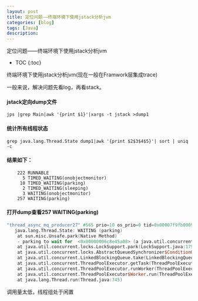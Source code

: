 ```yaml
---
layout: post
title: 定位问题——终端环境下使用jstack分析jvm
categories: [blog]
tags: [Java]
description: 
---
```


定位问题——终端环境下使用jstack分析jvm

* TOC
{:toc}

终端环境下使用jstack分析jvm(现在一般在Framwork层集成trace)

一般来说，解决问题先看log，再看stack。

#### jstack定向dump文件

```shell
jps |grep Main|awk '{print $1}'|xargs -t jstack >dump1
```

#### 统计所有线程状态

```shell
grep java.lang.Thread.State dump1|awk '{print $2$3$4$5}'| sort | uniq -c
```

#### 结果如下：

```
    222 RUNNABLE
      5 TIMED_WAITING(onobjectmonitor)
     10 TIMED_WAITING(parking)
      2 TIMED_WAITING(sleeping)
      3 WAITING(onobjectmonitor)
    257 WAITING(parking)
```

#### 打开dump查看257 WAITING(parking)

```verilog
"thread_async_mq_producer27" #565 prio=10 os_prio=0 tid=0x00007f9fb0009000 nid=0x669a waiting on condition [0x00007f9f3326c000]
   java.lang.Thread.State: WAITING (parking)
	at sun.misc.Unsafe.park(Native Method)
	- parking to wait for  <0x00000006c8e45a08> (a java.util.concurrent.locks.AbstractQueuedSynchronizer$ConditionObject)
	at java.util.concurrent.locks.LockSupport.park(LockSupport.java:175)
	at java.util.concurrent.locks.AbstractQueuedSynchronizer$ConditionObject.await(AbstractQueuedSynchronizer.java:2039)
	at java.util.concurrent.LinkedBlockingQueue.take(LinkedBlockingQueue.java:442)
	at java.util.concurrent.ThreadPoolExecutor.getTask(ThreadPoolExecutor.java:1067)
	at java.util.concurrent.ThreadPoolExecutor.runWorker(ThreadPoolExecutor.java:1127)
	at java.util.concurrent.ThreadPoolExecutor$Worker.run(ThreadPoolExecutor.java:617)
	at java.lang.Thread.run(Thread.java:745)
```

调用量太低，线程组处于闲置